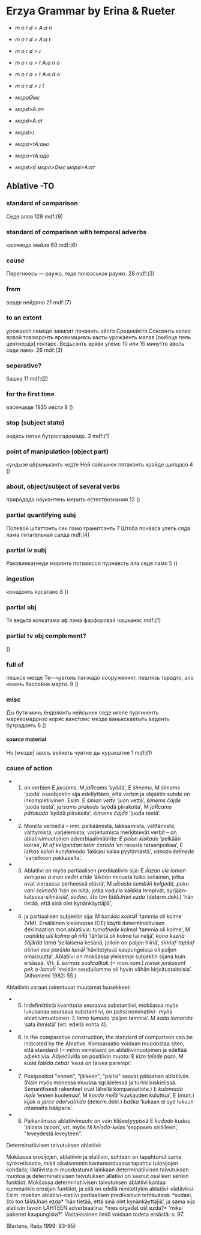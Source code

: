 # Erzya Grammar by Erina & Rueter


- *m o r a̸ > A:a n*
- *m o r a̸ > A:a t*
- *m o r a̸ > ɪ*
- *m o r a > t A:a n o*
- *m o r a > t A:a d o*
- *m o r a̸ > ɪ t́*

- *мораО̸мс*
- *мора̸>A:an*
- *мора̸>A:at*
- *мора̸>ɪ*
- *мора>тА:ано*
- *мора>тА:адо*
- *мора̸>ɪt́*
*мора>О̷мс*
*мора̷>А:ат*

## Ablative -TO
### standard of comparison
Седе алов
129
mdf:(9)
### standard of	comparison with temporal adverbs
калямодо мейле
60
mdf:(6)
### cause
Перегноесь — раужо, теде почваськак раужо.
28
mdf:(3)
### from
верде нейдяно
21
mdf:(7)
### to an extent
урожаест ламодо зависит почванть эйстэ
Среднейстэ Союзонть келес ярвой товзюронть яровизациясь касты урожаенть малав [омбоце пель центнердэ] гектарс.
Ведьсэнть эряви улемс 10 или 15 минутто аволь седе ламо.
26
mdf:(3)
### separative?
башка
11
mdf:(2)
### for the first time
васенцеде 1935 иестэ
8
()
### stop (subject state)
ведесь лотки бутралгадомадо.
3
mdf:(1)
### point of manipulation (object part)
кундызе цёрыньканть кедте
Ней сайсынек пятаконть крайде щипцасо
4
()
### about, object/subject of several verbs
природадо наукантень мерить естествознания
12
()
### partial quantifying subj
Полевой шпаттонть сех ламо гранитсэнть
7
Штоба почваса улель сяда лама питательнай салда
mdf:(4)
### partial iv subj
Раковинкатнеде морянть потмакссо пурнавсть яла седе ламо
5
()
### ingestion
конадонть ярсатано
8
()
### partial obj
Тя ведьта кочкатама аф лама фарфоровай чашканяс 
mdf:(1)
### partial tv obj complement?
()
### full of
пешксе мезде
Те—чувтонь панжадо сооруженият, пештязь тарадто, ало кевень бассейна марто.
9
()
### misc
Ды бути минь ёндолонть нейсынек седе икеле пургиненть марявомадонзо коряс
ванстомс мезде
ванькскавтыть веденть бутрадонть
6
()
#### source material
Но [мезде] аволь вейкеть чувтне ды куракштне
1
mdf:(1)
### cause of action


- 1) on verbien E *jarsams*, M *jaRcams* ’syödä’, E *śimems*, M *śiməms* ’juoda’ osaobjektin sija edellyttäen, että verbin ja objektin suhde on inkompletiivinen. Esim. E *śiman vet́t́e* ’juon vettä’, *śimems čajd́e* ’juoda teetä’, *jarsams pŕakodo* ’syödä piirakoita’, M *jaRcams päŕakada* ’syödä piirakoita’, *śiməms čajd́ä* ’juoda teetä’.

- 2) Monilla verbeillä – mm. pelkäämistä, lakkaamista, välttämistä, välttymistä, varjelemista, varjeltumista merkitsevät verbit – on ablatiivimuotoinen adverbiaalimäärite: E *peĺan kiskado* ’pelkään koiraa’, M *af keĺgəndan tatar ćorada* ’en rakasta tataaripoikaa’, E *lotkaś kaloń kundamodo* ’lakkasi kalaa pyytämästä’, *vanozo keĺmed́e* ’varjelkoon pakkaselta’.

- 3) Ablatiivi on myös partiaalisen predikatiivin sija: E *iĺazan uĺe lomań śemijaso a mon ved́iń eŕid́e* ’älköön minusta tulko sellainen, jotka ovat vieraassa perheessä eläviä’, M *uĺćasta śembə̑ń keĺgəd́ä, poku vani śeĺməd́ä* ’hän on niitä, jotka kadulla kaikkia lempivät, syrjään-katsova-silmäisiä’, *sodasi, što ton t́äšt́iJńəń ezda* (determ.dekl.) ’hän tietää, että sinä olet kynänkäyttäjiä’,

- 4) ja partiaalisen subjektin sija: M *tumə̑da kolmə̑ĺ* ’tammia oli kolme’ (VM). Ersäläinen kielenopas (OE) käytti determinatiivisen deklinaation mon.ablatiivia: *tumot́ńed́e kolmoĺ* ’tammia oli kolme’, M *rodńikta uĺś kolma aĺi ńiĺä* ’lähteitä oli kolme tai neljä’, *kona kəzńä šäjə̑rda lama* ’sellaisena kesänä, jolloin on paljon hiiriä’, *śińńəf-tapśəf ošńəń esa paršida lamə̑ĺ* ’hävitetyissä kaupungeissa oli paljon omaisuutta’. Ablatiivi on mokšassa yleisempi subjektin sijana kuin ersässä. Vrt. E *śormas sodićatkak* (= mon.nom.) *mińek jonkssońt́ pek a-lamoĺt́* ’meidän seudullamme oli hyvin vähän kirjoitustaitoisia’. (Alhoniemi 1982: 55.)

<p>Ablatiivin varaan rakentuvat muutamat lausekkeet:</p>

- 5) Indefiniittistä kvanttoria seuraava substantiivi, mokšassa myös lukusanaa seuraava substantiivi, on paitsi nominatiivi- myös ablatiivimuotoinen: E *lamo tumodo* ’paljon tammia’. M *śada lomańda* ’sata ihmistä’ (vrt. edellä kohta 4).

- 6) In the comparative construction, the standard of comparison can be indicated by the Ablative. Komparaatio voidaan muodostaa siten, että standardi (= mihin verrataan) on ablatiivimuotoinen ja edeltää adjektiivia. Adjektiivilla on positiivin muoto: E *kize t́eĺed́e paro*, M *kizə̑ś t́alə̑da ćebäŕ* ’kesä on talvea parempi’.



- 7) Postpositiot "ennen", "jälkeen", "paitsi" saavat pääsanan ablatiiviin. (Näin myös monessa muussa sgr.kielessä ja turkkilaiskielissä. Semanttisesti rakenteet ovat lähellä komparaatiota.) E *kulomado ikeĺe* ’ennen kuolemaa’, M *kovda meĺä* ’kuukauden kuluttua’, E (murt.) *kijak a jarce od́eŕvat́ńida* (determ.dekl.) *baška* ’kukaan ei syö lukuun ottamatta hääparia’.

- 8) Paikanilmaus ablatiivimuoto on vain klišeetyypissä E *kudodo kudos* ’talosta taloon’, vrt. myös M *keĺəda-keĺəs* ’sepposen selälleen’, "leveydestä leveyteen".

<p>Determinatiivisen taivutuksen ablatiivi:</p>
<p>Mokšassa erosijojen, ablatiivin ja elatiivin, suhteen on tapahtunut sama synkretisaatio, mikä aikaisemmin kantamordvassa tapahtui tulosijojen kohdalla; illatiivista ei muodostunut lainkaan determinatiivisen taivutuksen muotoa ja determinatiivisen taivutuksen allatiivi on saanut osalleen senkin funktiot. Mokšassa determinatiivisen taivutuksen ablatiivi kantaa kummankin erosijan funktiot, ja sitä on edellä nimitettykin ablatiivi-elatiiviksi. Esim. mokšan ablatiivi-elatiivi partiaalisen predikatiivin tehtävässä: *sodasi, što ton t́äštiJńəń ezda* ’hän tietää, että sinä olet kynänkäyttäjiä’, ja sama sija elatiivin tavoin LÄHTEEN adverbiaalina: *mes oŕgəd́at ošt́ ezda?* ’miksi pakenet kaupungista?’. Vastakkainen ilmiö voidaan todeta ersästä: s. 97.</p>



(Bartens, Raija 1999: 93–95)

